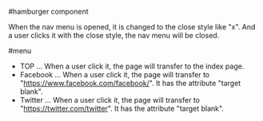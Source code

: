 #hamburger component

When the nav menu is opened, it is changed to the close style like "x".
And a user clicks it with the close style, the nav menu will be closed.


#menu

+ TOP ... When a user click it, the page will transfer to the index page.
+ Facebook ... When a user click it, the page will transfer to "https://www.facebook.com/facebook/". It has the attribute "target blank".
+ Twitter ... When a user click it, the page will transfer to "https://twitter.com/twitter". It has the attribute "target blank".